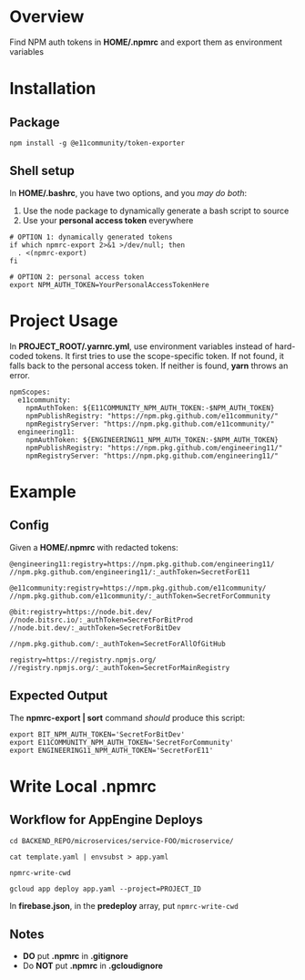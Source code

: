 # Overview

Find NPM auth tokens in **HOME/.npmrc** and export them as environment variables

# Installation

## Package

`npm install -g @e11community/token-exporter`

## Shell setup

In **HOME/.bashrc**, you have two options, and you *may do both*:

1. Use the node package to dynamically generate a bash script to source
2. Use your **personal access token** everywhere

```
# OPTION 1: dynamically generated tokens
if which npmrc-export 2>&1 >/dev/null; then
  . <(npmrc-export)
fi

# OPTION 2: personal access token
export NPM_AUTH_TOKEN=YourPersonalAccessTokenHere
```

# Project Usage

In **PROJECT_ROOT/.yarnrc.yml**, use environment variables instead of hard-coded tokens. It first tries to use the scope-specific token. If not found, it falls back to the personal access token. If neither is found, **yarn** throws an error.

```
npmScopes:
  e11community:
    npmAuthToken: ${E11COMMUNITY_NPM_AUTH_TOKEN:-$NPM_AUTH_TOKEN}
    npmPublishRegistry: "https://npm.pkg.github.com/e11community/"
    npmRegistryServer: "https://npm.pkg.github.com/e11community/"
  engineering11:
    npmAuthToken: ${ENGINEERING11_NPM_AUTH_TOKEN:-$NPM_AUTH_TOKEN}
    npmPublishRegistry: "https://npm.pkg.github.com/engineering11/"
    npmRegistryServer: "https://npm.pkg.github.com/engineering11/"
```

# Example

## Config

Given a **HOME/.npmrc** with redacted tokens:
```
@engineering11:registry=https://npm.pkg.github.com/engineering11/
//npm.pkg.github.com/engineering11/:_authToken=SecretForE11

@e11community:registry=https://npm.pkg.github.com/e11community/
//npm.pkg.github.com/e11community/:_authToken=SecretForCommunity

@bit:registry=https://node.bit.dev/
//node.bitsrc.io/:_authToken=SecretForBitProd
//node.bit.dev/:_authToken=SecretForBitDev

//npm.pkg.github.com/:_authToken=SecretForAllOfGitHub

registry=https://registry.npmjs.org/
//registry.npmjs.org/:_authToken=SecretForMainRegistry
```

## Expected Output

The **npmrc-export | sort** command *should* produce this script:

```
export BIT_NPM_AUTH_TOKEN='SecretForBitDev'
export E11COMMUNITY_NPM_AUTH_TOKEN='SecretForCommunity'
export ENGINEERING11_NPM_AUTH_TOKEN='SecretForE11'
```

# Write Local .npmrc

## Workflow for AppEngine Deploys
```
cd BACKEND_REPO/microservices/service-FOO/microservice/

cat template.yaml | envsubst > app.yaml

npmrc-write-cwd

gcloud app deploy app.yaml --project=PROJECT_ID
```

In **firebase.json**, in the **predeploy** array, put `npmrc-write-cwd`

## Notes

* **DO** put **.npmrc** in **.gitignore**
* Do **NOT** put **.npmrc** in **.gcloudignore**
